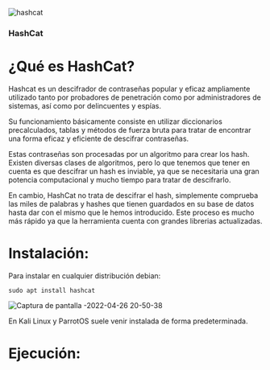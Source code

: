 ![hashcat](https://user-images.githubusercontent.com/103068924/165367806-d273a082-b4ff-4208-a27d-67ebd83d4610.png)

### HashCat

# ¿Qué es HashCat?

Hashcat es un descifrador de contraseñas popular y eficaz ampliamente utilizado tanto por probadores de penetración
como por administradores de sistemas, así como por delincuentes y espías.

Su funcionamiento básicamente consiste en utilizar diccionarios precalculados, tablas y métodos de fuerza bruta 
para tratar de encontrar una forma eficaz y eficiente de descifrar contraseñas.

Estas contraseñas son procesadas por un algoritmo para crear los hash. Existen diversas clases de algoritmos, pero
lo que tenemos que tener en cuenta es que descifrar un hash es inviable, ya que se necesitaria una gran potencia 
computacional y mucho tiempo para tratar de descifrarlo. 

En cambio, HashCat no trata de descifrar el hash, simplemente comprueba las miles de palabras y hashes que tienen
guardados en su base de datos hasta dar con el mismo que le hemos introducido. Este proceso es mucho más rápido ya
que la herramienta cuenta con grandes librerias actualizadas.

# Instalación:

Para instalar en cualquier distribución debian:

    sudo apt install hashcat
    
![Captura de pantalla -2022-04-26 20-50-38](https://user-images.githubusercontent.com/103068924/165371300-6a365958-6308-4a7a-a490-7cc56deec53a.png)

En Kali Linux y ParrotOS suele venir instalada de forma predeterminada.

# Ejecución:

